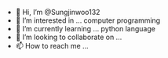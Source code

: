 - 👋 Hi, I’m @Sungjinwoo132
- 👀 I’m interested in ... computer programming 
- 🌱 I’m currently learning ... python language 
- 💞️ I’m looking to collaborate on ...
- 📫 How to reach me ...

<!---
Sungjinwoo132/Sungjinwoo132 is a ✨ special ✨ repository because its `README.md` (this file) appears on your GitHub profile.
You can click the Preview link to take a look at your changes.
--->
